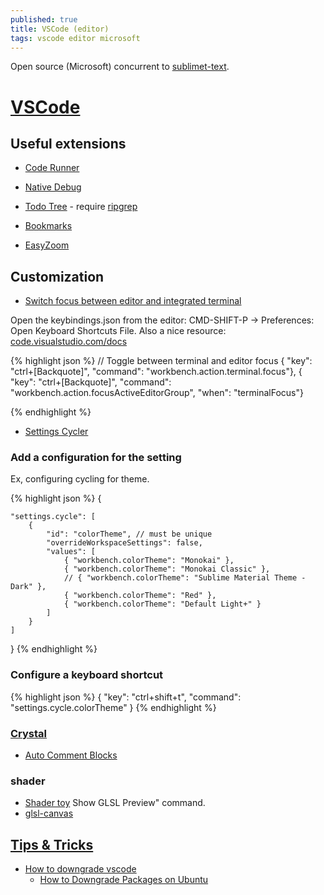 ```yaml
---
published: true
title: VSCode (editor)
tags: vscode editor microsoft
---
```

Open source (Microsoft) concurrent to [sublimet-text](https://alexhuszagh.github.io/2016/switching-to-vscode/).

# [VSCode](https://github.com/Microsoft/vscode)

## Useful extensions

- [Code Runner](https://github.com/crystal-lang-tools/vscode-crystal-lang/wiki/Useful-extensions#code-runner)
- [Native Debug](https://github.com/crystal-lang-tools/vscode-crystal-lang/wiki/Useful-extensions#native-debug) 

- [Todo Tree](https://marketplace.visualstudio.com/items?itemName=Gruntfuggly.todo-tree) - require [ripgrep](https://github.com/BurntSushi/ripgrep)
- [Bookmarks](https://marketplace.visualstudio.com/items?itemName=alefragnani.Bookmarks)

- [EasyZoom](https://marketplace.visualstudio.com/items?itemName=NabeelValley.easyzoom)

## Customization
- [Switch focus between editor and integrated terminal](https://stackoverflow.com/a/43012779/51386)

Open the keybindings.json from the editor: CMD-SHIFT-P -> Preferences: Open Keyboard Shortcuts File. Also a nice resource: [code.visualstudio.com/docs](https://code.visualstudio.com/docs/getstarted/keybindings)

{% highlight json %}
    // Toggle between terminal and editor focus
    { "key": "ctrl+[Backquote]", "command": "workbench.action.terminal.focus"},
    { "key": "ctrl+[Backquote]", "command": "workbench.action.focusActiveEditorGroup", "when": "terminalFocus"}

{% endhighlight %}

- [Settings Cycler](https://marketplace.visualstudio.com/items?itemName=hoovercj.vscode-settings-cycler)

### Add a configuration for the setting
Ex, configuring cycling for theme.

{% highlight json %}
{

    "settings.cycle": [
        {
            "id": "colorTheme", // must be unique
            "overrideWorkspaceSettings": false,
            "values": [
                { "workbench.colorTheme": "Monokai" },
                { "workbench.colorTheme": "Monokai Classic" },
                // { "workbench.colorTheme": "Sublime Material Theme - Dark" },
                { "workbench.colorTheme": "Red" },
                { "workbench.colorTheme": "Default Light+" }
            ]
        }
    ]
}
{% endhighlight %}

### Configure a keyboard shortcut
{% highlight json %}
{
    "key": "ctrl+shift+t",
    "command": "settings.cycle.colorTheme"
}
{% endhighlight %}

### [Crystal](https://github.com/crystal-lang-tools/vscode-crystal-lang/wiki/Useful-extensions)

- [Auto Comment Blocks](https://github.com/crystal-lang-tools/vscode-crystal-lang/wiki/Useful-extensions#auto-comment-blocks)

### shader
- [Shader toy](https://marketplace.visualstudio.com/items?itemName=stevensona.shader-toy)
Show GLSL Preview" command.
- [glsl-canvas](https://marketplace.visualstudio.com/items?itemName=circledev.glsl-canvas)

## [Tips & Tricks](https://github.com/Microsoft/vscode-tips-and-tricks)
- [How to downgrade vscode](https://stackoverflow.com/questions/49346733/how-to-downgrade-vscode/49347158#49347158)
	- [How to Downgrade Packages on Ubuntu](https://www.howtogeek.com/117929/how-to-downgrade-packages-on-ubuntu/)
